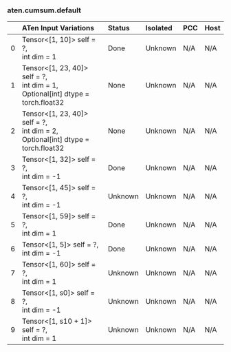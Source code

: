 ### aten.cumsum.default
|    | ATen Input Variations                                                                | Status   | Isolated   | PCC   | Host   |
|---:|:-------------------------------------------------------------------------------------|:---------|:-----------|:------|:-------|
|  0 | Tensor<[1, 10]> self = ?,<br>int dim = 1                                             | Done     | Unknown    | N/A   | N/A    |
|  1 | Tensor<[1, 23, 40]> self = ?,<br>int dim = 1,<br>Optional[int] dtype = torch.float32 | None     | Unknown    | N/A   | N/A    |
|  2 | Tensor<[1, 23, 40]> self = ?,<br>int dim = 2,<br>Optional[int] dtype = torch.float32 | None     | Unknown    | N/A   | N/A    |
|  3 | Tensor<[1, 32]> self = ?,<br>int dim = -1                                            | Done     | Unknown    | N/A   | N/A    |
|  4 | Tensor<[1, 45]> self = ?,<br>int dim = -1                                            | Unknown  | Unknown    | N/A   | N/A    |
|  5 | Tensor<[1, 59]> self = ?,<br>int dim = 1                                             | Done     | Unknown    | N/A   | N/A    |
|  6 | Tensor<[1, 5]> self = ?,<br>int dim = -1                                             | Done     | Unknown    | N/A   | N/A    |
|  7 | Tensor<[1, 60]> self = ?,<br>int dim = 1                                             | Unknown  | Unknown    | N/A   | N/A    |
|  8 | Tensor<[1, s0]> self = ?,<br>int dim = -1                                            | Unknown  | Unknown    | N/A   | N/A    |
|  9 | Tensor<[1, s10 + 1]> self = ?,<br>int dim = 1                                        | Unknown  | Unknown    | N/A   | N/A    |

